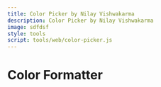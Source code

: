 ```yaml
---
title: Color Picker by Nilay Vishwakarma
description: Color Picker by Nilay Vishwakarma
image: sdfdsf
style: tools
script: tools/web/color-picker.js
---
```


# Color Formatter
